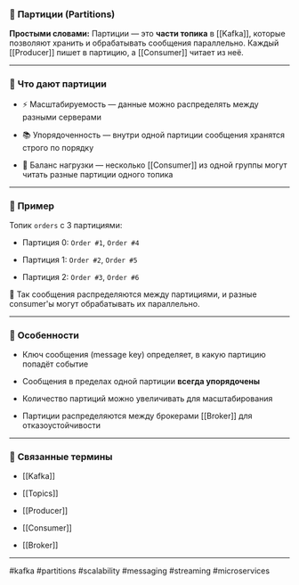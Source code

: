 ### 📄 **Партиции (Partitions)**

**Простыми словами:** Партиции — это **части топика** в [[Kafka]], которые позволяют хранить и обрабатывать сообщения параллельно. Каждый [[Producer]] пишет в партицию, а [[Consumer]] читает из неё.

---

### 🧩 **Что дают партиции**

- ⚡ Масштабируемость — данные можно распределять между разными серверами
    
- 📚 Упорядоченность — внутри одной партиции сообщения хранятся строго по порядку
    
- 🔄 Баланс нагрузки — несколько [[Consumer]] из одной группы могут читать разные партиции одного топика
    

---

### 📌 **Пример**

Топик `orders` с 3 партициями:

- Партиция 0: `Order #1`, `Order #4`
    
- Партиция 1: `Order #2`, `Order #5`
    
- Партиция 2: `Order #3`, `Order #6`
    

📍 Так сообщения распределяются между партициями, и разные consumer'ы могут обрабатывать их параллельно.

---

### 🧠 **Особенности**

- Ключ сообщения (message key) определяет, в какую партицию попадёт событие
    
- Сообщения в пределах одной партиции **всегда упорядочены**
    
- Количество партиций можно увеличивать для масштабирования
    
- Партиции распределяются между брокерами [[Broker]] для отказоустойчивости
    

---

### 🔗 **Связанные термины**

- [[Kafka]]
    
- [[Topics]]
    
- [[Producer]]
    
- [[Consumer]]
    
- [[Broker]]
    

---

#kafka #partitions #scalability #messaging #streaming #microservices